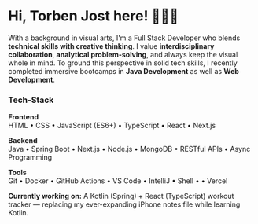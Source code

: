 # Hi, Torben Jost here! :raising_hand:👨‍💻

With a background in visual arts, I'm a Full Stack Developer who blends **technical skills with creative thinking**. I value **interdisciplinary collaboration**, **analytical problem-solving**, and always keep the visual whole in mind. To ground this perspective in solid tech skills, I recently completed immersive bootcamps in **Java Development** as well as **Web Development**.

### Tech-Stack
**Frontend**  
HTML • CSS • JavaScript (ES6+) • TypeScript • React • Next.js

**Backend**  
Java • Spring Boot • Next.js • Node.js • MongoDB • RESTful APIs • Async Programming

**Tools**  
Git • Docker • GitHub Actions • VS Code • IntelliJ • Shell •  • Vercel

**Currently working on:**
A Kotlin (Spring) + React (TypeScript) workout tracker — replacing my ever-expanding iPhone notes file while learning Kotlin.
